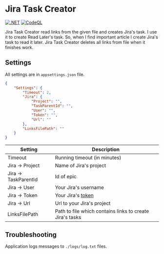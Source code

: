 # Jira Task Creator

[![.NET](https://github.com/letyshub/jira-task-creator/actions/workflows/dotnet.yml/badge.svg)](https://github.com/letyshub/jira-task-creator/actions/workflows/dotnet.yml)
[![CodeQL](https://github.com/letyshub/jira-task-creator/actions/workflows/codeql-analysis.yml/badge.svg)](https://github.com/letyshub/jira-task-creator/actions/workflows/codeql-analysis.yml)

Jira Task Creator read links from the given file and creates Jira's task. I use it to create Read Later's task. So, when I find important article I create Jira's task to read it later. Jira Task Creator deletes all links from file when it finishes work.

## Settings

All settings are in `appsettings.json` file.

```json
{
    "Settings": {
        "Timeout": 2,
        "Jira": {
            "Project": "",
            "TaskParentId": "",
            "User": "",
            "Token": "",
            "Url": ""
        },
        "LinksFilePath": ""
    }
}
```

| Setting              | Description                                                                                                             |
| -------------------- | ----------------------------------------------------------------------------------------------------------------------- |
| Timeout              | Running timeout (in minutes)                                                                                            |
| Jira -> Project      | Name of Jira's project                                                                                                  |
| Jira -> TaskParentId | Id of epic                                                                                                              |
| Jira -> User         | Your Jira's username                                                                                                    |
| Jira -> Token        | Your Jira's [token](https://support.atlassian.com/atlassian-account/docs/manage-api-tokens-for-your-atlassian-account/) |
| Jira -> Url          | Url to your Jira's project                                                                                              |
| LinksFilePath        | Path to file which contains links to create Jira's tasks                                                                |

## Troubleshooting

Application logs messages to `./logs/log.txt` files.
